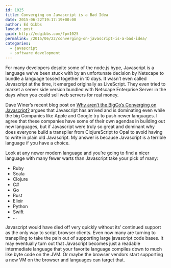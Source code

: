 ```yaml
---
id: 1025
title: Converging on Javascript is a Bad Idea
date: 2015-06-22T19:17:19+00:00
author: Ed Gibbs
layout: post
guid: http://edgibbs.com/?p=1025
permalink: /2015/06/22/converging-on-javascript-is-a-bad-idea/
categories:
  - javascript
  - software development
---
```

For many developers despite some of the node.js hype, Javascript is a language we&#8217;ve been stuck with by an unfortunate decision by Netscape to bundle a language tossed together in 10 days. It wasn&#8217;t even called Javascript at the time, it emerged originally as LiveScript. They even tried to market a server side version bundled with Netscape Enterprise Server in the days when you could sell web servers for real money.

Dave Winer&#8217;s recent blog post on [Why aren&#8217;t the BigCo&#8217;s Converging on Javascript?](http://scripting.com/2015/06/18/whyArentTheBigcosConvergingOnJs.html) argues that Javascript has arrived and is dominating even while the big Companies like Apple and Google try to push newer languages. I agree that these companies have some of their own agendas in building out new languages, but if Javascript were truly so great and dominant why does everyone build a transpiler from ClojureScript to Opal to avoid having to write in plain old Javascript. My answer is because Javascript is a terrible language if you have a choice.

Look at any newer modern language and you&#8217;re going to find a nicer language with many fewer warts than Javascript take your pick of many:

  * Ruby
  * Scala
  * Clojure
  * C#
  * Go
  * Rust
  * Elixir
  * Python
  * Swift
  * &#8230;

Javascript would have died off very quickly without its&#8217; continued support as the only way to script browser clients. Even now many are turning to transpiling to take the pain out of supporting large javascript code bases. It may eventually turn out that Javascript becomes just a readable intermediate language that your favorite language compiles down to much like byte code on the JVM. Or maybe the browser vendors start supporting a new VM on the browser and languages can target that.